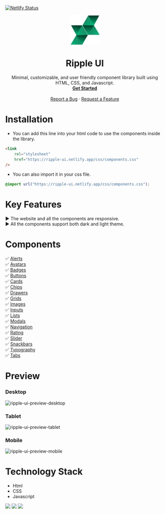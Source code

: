 [![Netlify Status](https://api.netlify.com/api/v1/badges/6a889947-f5cc-4fbf-9010-5a58d251ee24/deploy-status)](https://app.netlify.com/sites/ripple-ui/deploys)

<p align="center">
  <a href="https://ripple-ui.netlify.app" target="_blank">
    <img src="https://raw.githubusercontent.com/sonishreyas/rippleUI/dev/components/media/images/ripple-logo.png" alt="Ripple UI logo" >
  </a>
</p>
<h1 align="center" color="green">Ripple UI</h3>
<p align="center">
 Minimal, customizable, and user friendly component library built using HTML, CSS, and Javascript.
  <br />
  <a href="https://ripple-ui.netlify.app/components/installation/installation.html"><strong>Get Started</strong></a>
  <br />
  <br />
    <a href="https://github.com/sonishreyas/rippleUI/issues/new?assignees=&labels=bug&template=01_BUG_REPORT.md&title=bug%3A+">Report a Bug</a>
    ·
    <a href="https://github.com/sonishreyas/rippleUI/issues/new?assignees=&labels=enhancement&template=02_FEATURE_REQUEST.md&title=feat%3A+">Request a Feature</a>
</div>
</p>

# Installation

- You can add this line into your html code to use the components inside the library.

```html
<link
	rel="stylesheet"
	href="https://ripple-ui.netlify.app/css/components.css"
/>
```

- You can also import it in your css file.

```css
@import url("https://ripple-ui.netlify.app/css/components.css");
```

# Key Features

▶️ The website and all the components are responsive. \
▶️ All the components support both dark and light theme.

# Components

✅ <a href="https://ripple-ui.netlify.app/components/alerts/alerts.html">Alerts</a> \
✅ <a href="https://ripple-ui.netlify.app/components/avatars/avatars.html">Avatars</a> \
✅ <a href="https://ripple-ui.netlify.app/components/badges/badges.html">Badges</a> \
✅ <a href="https://ripple-ui.netlify.app/components/buttons/buttons.html">Buttons</a> \
✅ <a href="https://ripple-ui.netlify.app/components/cards/cards.html">Cards</a> \
✅ <a href="https://ripple-ui.netlify.app/components/chips/chips.html">Chips</a> \
✅ <a href="https://ripple-ui.netlify.app/components/drawers/drawers.html">Drawers</a> \
✅ <a href="https://ripple-ui.netlify.app/components/grids/grids.html">Grids</a> \
✅ <a href="https://ripple-ui.netlify.app/components/images/images.html">Images</a> \
✅ <a href="https://ripple-ui.netlify.app/components/inputs/inputs.html">Inputs</a> \
✅ <a href="https://ripple-ui.netlify.app/components/lists/lists.html">Lists</a> \
✅ <a href="https://ripple-ui.netlify.app/components/modals/modals.html">Modals</a> \
✅ <a href="https://ripple-ui.netlify.app/components/navigation/navigation.html">Navigation</a> \
✅ <a href="https://ripple-ui.netlify.app/components/rating/rating.html">Rating</a> \
✅ <a href="https://ripple-ui.netlify.app/components/slider/slider.html">Slider</a> \
✅ <a href="https://ripple-ui.netlify.app/components/snackbars/snackbars.html">Snackbars</a> \
✅ <a href="https://ripple-ui.netlify.app/components/typography/typography.html">Typography</a> \
✅ <a href="https://ripple-ui.netlify.app/components/tabs/tabs.html">Tabs</a>

# Preview

### Desktop

![ripple-ui-preview-desktop](https://user-images.githubusercontent.com/46019734/155149239-2b5fd3c8-0bf3-4a0e-aa56-3cae626d98e1.gif)

### Tablet

![ripple-ui-preview-tablet](https://user-images.githubusercontent.com/46019734/155150950-b5b53fb6-ebdd-4295-81ba-828ffa3a64e7.gif)

### Mobile

![ripple-ui-preview-mobile](https://user-images.githubusercontent.com/46019734/155149319-3a4cb79f-d409-427b-8e46-45ef306fc34b.gif)

# Technology Stack

- Html
- CSS
- Javascript

<img src = "https://img.shields.io/badge/-HTML5-E34F26?style=flat&logo=html5&logoColor=white"> <img src = "https://img.shields.io/badge/-CSS3-1572B6?style=flat&logo=css3&logoColor=white"> <img src="https://img.shields.io/badge/-JavaScript-eed718?style=flat&logo=javascript&logoColor=ffffff">
